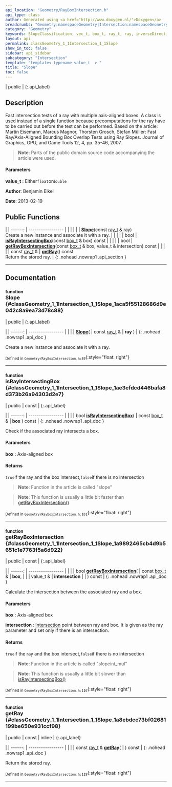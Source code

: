 ```yaml
---
api_location: "Geometry/RayBoxIntersection.h"
api_type: class
author: Generated using <a href="http://www.doxygen.nl/">Doxygen</a>
breadcrumbs: "Geometry:namespaceGeometry|Intersection:namespaceGeometry_1_1Intersection"
category: "Geometry"
keywords: SlopeClassification, vec_t, box_t, ray_t, ray, inverseDirection, classification, xByY, xByZ, yByX, yByZ, zByY, zByX, c_xy, c_xz, c_yx, c_yz, c_zx, c_zy, Slope, isRayIntersectingBox, getRayBoxIntersection, getRay
layout: api
permalink: classGeometry_1_1Intersection_1_1Slope
show_in_toc: false
sidebar: api_sidebar
subcategory: "Intersection"
template: "template< typename value_t  > "
title: "Slope"
toc: false
---
```


| public |
{:.api_label}

## Description



Fast intersection tests of a ray with multiple axis-aligned boxes. A class is used instead of a single function because precomputations for the ray have to be carried out before the test can be performed. Based on the article: Martin Eisemann, Marcus Magnor, Thorsten Grosch, Stefan Müller: Fast Ray/Axis-Aligned Bounding Box Overlap Tests using Ray Slopes. Journal of Graphics, GPU, and Game Tools 12, 4, pp. 35-46, 2007.


> **Note**: Parts of the public domain source code accompanying the article were used.



#### Parameters
**value_t**
:  Either`float`or`double`





**Author**: Benjamin Eikel



**Date**: 2013-02-19





## Public Functions

|
| ------: | ----------------- |
|  | |
|  | **[Slope](#classGeometry_1_1Intersection_1_1Slope_1aca5f55128686d9e042c8a9ea73d78c88)**(const [ray_t](classGeometry_1_1%5F%5FRay) & ray) <br/> Create a new instance and associate it with a ray. |
|  | |
| bool | **[isRayIntersectingBox](#classGeometry_1_1Intersection_1_1Slope_1ae3efdcd446bafa8d373b26a94303d2e7)**(const [box_t](classGeometry_1_1%5F%5FBox) & box) const |
|  | |
| bool | **[getRayBoxIntersection](#classGeometry_1_1Intersection_1_1Slope_1a9892465cb4d9b5651c1e7763f5a6d922)**(const [box_t](classGeometry_1_1%5F%5FBox) & box, value_t & intersection) const |
|  | |
| const [ray_t](classGeometry_1_1%5F%5FRay) & | **[getRay](#classGeometry_1_1Intersection_1_1Slope_1a8ebdcc73bf02681199be650e931ccf98)**() const <br/> Return the stored ray. |
{: .nohead .nowrap1 .api_section }


-------------------------------------------------------------------

## Documentation

### <small>function</small><br/> Slope {#classGeometry_1_1Intersection_1_1Slope_1aca5f55128686d9e042c8a9ea73d78c88}

| public |
{:.api_label}

|
| ------: | ----------------- |
|  |
|  **[Slope](#classGeometry_1_1Intersection_1_1Slope_1aca5f55128686d9e042c8a9ea73d78c88)**( | const [ray_t](classGeometry_1_1%5F%5FRay) & | **ray** ) |
{: .nohead .nowrap1 .api_doc }

Create a new instance and associate it with a ray.





<sub>Defined in `Geometry/RayBoxIntersection.h:89`</sub>{:style="float: right"}

-------------------------------------------------------------------

### <small>function</small><br/> isRayIntersectingBox {#classGeometry_1_1Intersection_1_1Slope_1ae3efdcd446bafa8d373b26a94303d2e7}

| public | const |
{:.api_label}

|
| ------: | ----------------- |
|  |
| bool **[isRayIntersectingBox](#classGeometry_1_1Intersection_1_1Slope_1ae3efdcd446bafa8d373b26a94303d2e7)**( | const [box_t](classGeometry_1_1%5F%5FBox) & | **box** ) const |
{: .nohead .nowrap1 .api_doc }



Check if the associated ray intersects a box.


#### Parameters
**box**
:  Axis-aligned box




#### Returns
`true`if the ray and the box intersect,`false`if there is no intersection


> **Note**: Function in the article is called "slope"



> **Note**: This function is usually a little bit faster than [getRayBoxIntersection()](classGeometry_1_1Intersection_1_1Slope#classGeometry_1_1Intersection_1_1Slope_1a9892465cb4d9b5651c1e7763f5a6d922) 






<sub>Defined in `Geometry/RayBoxIntersection.h:101`</sub>{:style="float: right"}

-------------------------------------------------------------------

### <small>function</small><br/> getRayBoxIntersection {#classGeometry_1_1Intersection_1_1Slope_1a9892465cb4d9b5651c1e7763f5a6d922}

| public | const |
{:.api_label}

|
| ------: | ----------------- |
|  |
| bool **[getRayBoxIntersection](#classGeometry_1_1Intersection_1_1Slope_1a9892465cb4d9b5651c1e7763f5a6d922)**( | const [box_t](classGeometry_1_1%5F%5FBox) & | **box**, |
| | value_t & | **intersection** |
|   ) const |
{: .nohead .nowrap1 .api_doc }



Calculate the intersection between the associated ray and a box.


#### Parameters
**box**
:  Axis-aligned box



**intersection**
:   [Intersection](namespaceGeometry_1_1Intersection) point between ray and box. It is given as the ray parameter and set only if there is an intersection.




#### Returns
`true`if the ray and the box intersect,`false`if there is no intersection


> **Note**: Function in the article is called "slopeint_mul"



> **Note**: This function is usually a little bit slower than [isRayIntersectingBox()](classGeometry_1_1Intersection_1_1Slope#classGeometry_1_1Intersection_1_1Slope_1ae3efdcd446bafa8d373b26a94303d2e7) 






<sub>Defined in `Geometry/RayBoxIntersection.h:116`</sub>{:style="float: right"}

-------------------------------------------------------------------

### <small>function</small><br/> getRay {#classGeometry_1_1Intersection_1_1Slope_1a8ebdcc73bf02681199be650e931ccf98}

| public | const | inline |
{:.api_label}

|
| ------: | ----------------- |
|  |
| const [ray_t](classGeometry_1_1%5F%5FRay) & **[getRay](#classGeometry_1_1Intersection_1_1Slope_1a8ebdcc73bf02681199be650e931ccf98)**( |  ) const |
{: .nohead .nowrap1 .api_doc }

Return the stored ray.





<sub>Defined in `Geometry/RayBoxIntersection.h:119`</sub>{:style="float: right"}

-------------------------------------------------------------------

